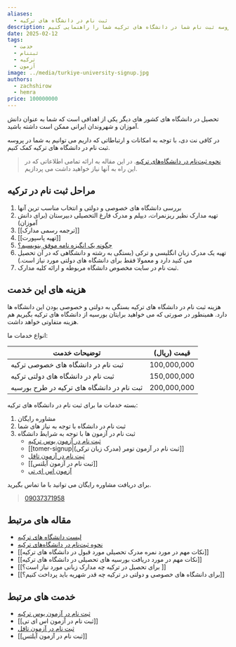 ```yaml
---
aliases:
  - ثبت نام در دانشگاه های ترکیه
description: در کافی نت دی با توجه به امکانات و ارتباطاتی که داریم، می توانیم در پروسه ثبت نام شما در دانشگاه های ترکیه شما را راهنمایی کنیم.
date: 2025-02-12
tags:
  - خدمت
  - ثبتنام
  - ترکیه
  - آزمون
image: ../media/turkiye-university-signup.jpg
authors:
  - zachshirow
  - hemra
price: 100000000
---
```


تحصیل در دانشگاه های کشور های دیگر یکی از اهدافی است که شما به عنوان دانش آموزان و شهروندان ایرانی ممکن است داشته باشید. 

در کافی نت دی، با توجه به امکانات و ارتباطاتی که داریم می توانیم به شما در پروسه ثبت نام در دانشگاه های ترکیه کمک کنیم. 

> [نحوه ثبت‌نام در دانشگاه‌های ترکیه](../blog/study-in-turkey.md). در این مقاله به ارائه تمامی اطلاعاتی که در این راه به آنها نیاز خواهید داشت می پردازیم.


## مراحل ثبت نام در ترکیه

1. بررسی دانشگاه های خصوصی و دولتی و انتخاب مناسب ترین آنها
2. تهیه مدارک نظیر ریزنمرات، دیپلم و مدرک فارغ التحصیلی دبیرستان (برای دانش آموزان)
3. [[ترجمه رسمی مدارک]]
4. [[تهیه پاسپورت]]
5. [چگونه یک انگیزه نامه موفق بنویسیم؟](../blog/writing-sop.md)
6. تهیه یک مدرک زبان انگلیسی و ترکی (بستگی به رشته و دانشگاهی که در آن تحصیل می کنید دارد و معمولا فقط برای دانشگاه های دولتی مورد نیاز است.) 
7. ثبت نام در سایت مخصوص دانشگاه مربوطه و ارائه کلیه مدارک. 

## هزینه های این خدمت

هزینه ثبت نام در دانشگاه های ترکیه بستگی به دولتی و خصوصی بودن این دانشگاه ها دارد. همینطور در صورتی که می خواهید برایتان بورسیه از دانشگاه های ترکیه بگیریم هم هزینه متفاوتی خواهد داشت. 

انواع خدمات ما:

| توضیحات خدمت                               | قیمت (ریال) |
| ------------------------------------------ | ----------- |
| ثبت نام در دانشگاه های خصوصی ترکیه         | 100,000,000 |
| ثبت نام در دانشگاه های دولتی ترکیه         | 150,000,000 |
| ثبت نام در دانشگاه های ترکیه در طرح بورسیه | 200,000,000 |

بسته خدمات ما برای ثبت نام در دانشگاه های ترکیه:

1. مشاوره رایگان
2. ثبت نام در دانشگاه با توجه به نیاز های شما
3. ثبت نام در آزمون ها با توجه به شرایط دانشگاه 
	- [ثبت نام در آزمون یوس ترکیه](yos-signup.mdx)
	- [[tomer-signup|ثبت نام در آزمون تومر (مدرک زبان ترکی)]]
	- [ثبت نام در آزمون تافل](toefl-signup.md)
	- [[ثبت نام در آزمون آیلتس]]
	- [آزمون اس ای تی](../blog/sat-exam.md)


برای دریافت مشاوره رایگان می توانید با ما تماس بگیرید. 

>[09037371958](tel:09037371958)

## مقاله های مرتبط

- [لیست دانشگاه های ترکیه](../blog/turkiye-universities.mdx)
- [نحوه ثبت‌نام در دانشگاه‌های ترکیه](../blog/study-in-turkey.md)
- [[نکات مهم در مورد نمره مدرک تحصیلی مورد قبول در دانشگاه های ترکیه]]
- [[نکات مهم در مورد دریافت بورسیه های تحصیلی در دانشگاه های ترکیه]]
- [[برای تحصیل در ترکیه چه مدارک زبانی مورد نیاز است؟ ]]
- [[برای دانشگاه های خصوصی و دولتی در ترکیه چه قدر شهریه باید پرداخت کنیم؟]]

## خدمت های مرتبط

- [ثبت نام در آزمون یوس ترکیه](yos-signup.mdx)
- [[ثبت نام در آزمون اس ای تی]]
- [ثبت نام در آزمون تافل](toefl-signup.md)
- [[ثبت نام در آزمون آیلتس]]
